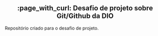 <h2 align="center"> :page_with_curl: Desafio de projeto sobre Git/Github da DIO </h2>
Repositório criado para o desafio de projeto.
